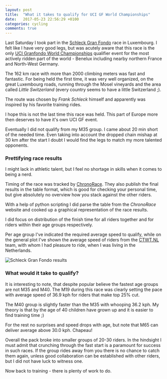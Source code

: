 ```yaml
---
layout: post
title:  "What it takes to qualify for UCI GF World Championships"
date:   2017-05-23 22:56:29 +0100
categories: cycling
comments: true
---
```


Last Saturday I took part in the [Schleck Gran Fondo](http://schleckgranfondo.com/) race in Luxembourg. I felt like I have very good legs, but was acutely aware that this race is the only [UCI Granfondo World Championships](http://www.albi2017cycling.eu/en/) qualifier event for the most actively ridden part of the world - Benelux including nearby northern France and North-West Germany.

The 162 km race with more than 2000 climbing meters was fast and fantastic. For being held the first time, it was very well organized, on the great Luxembourg roads, running through the Mosel vineyards and the area called *Little Switzerland* (every country seems to have a little Switzerland ;).

The route was chosen by *Frank Schleck* himself and apparently was inspired by his favorite training rides.

I hope this is not the last time this race was held. This part of Europe more then deserves to have it's own UCI GF event.

Eventually I did not qualify from my M35 group. I came about 20 min short of the needed time. Even taking into account the dropped chain mishap at 30 km after the start I doubt I would find the legs to match my more talented opponents.


### Prettifying race results

I might lack in athletic talent, but I feel no shortage in skills when it comes to being a nerd.

Timing of the race was tracked by [ChronoRace](https://www.chronorace.be/Classements/ListeRapports.aspx?eventId=1186587794775999). They also publish the final results in the table format, which is good for checking your personal time, but give absolutely no overview how you stack against the other riders.

With a help of python scripting I did parse the table from the *ChronoRace* website and cooked up a graphical representation of the race results.

I did focus on distribution of the finish time for all riders together and for riders within their age groups respectively.

Per age group I've indicated the required average speed to qualify, while on the general plot I've shown the average speed of riders from the [CTWT.NL](http://ctwt.nl/) team, with whom I had pleasure to ride, when I was living in the Netherlands.

![Schleck Gran Fondo results]({{site_url}}/assets/2017-05-23-GF-Schleck/gfschleck.png)

### What would it take to qualify?

It is interesting to note, that despite popular believe the fastest age groups are not M35 and M40. The M19 during this race was clearly setting the pace with average speed of 36.9 kph for riders that make top 25% cut.

The M40 group is slightly faster than the M35 with whooping 36.2 kph. My theory is that by the age of 40 children have grown up and it is easier to find training time ;)

For the rest no surprises and speed drops with age, but note that M65 can deliver average above 30.0 kph. Chapeau!

Overall the pack broke into smaller groups of 20-30 riders. In the hindsight I must admit that crunching through the fast start is a paramount for success in such races. If the group rides away from you there is no chance to catch them again, unless good collaboration can be established with other riders, but I did not have luck to witness one.

Now back to training - there is plenty of work to do.
